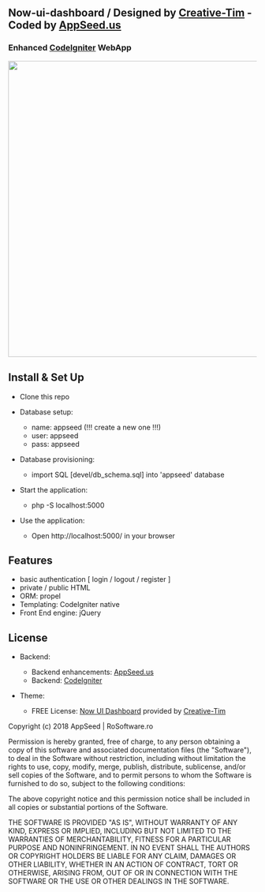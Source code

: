 ## Now-ui-dashboard / Designed by [Creative-Tim](https://www.creative-tim.com) - Coded by [AppSeed.us](https://www.appseed.us/?ref=github) 
### Enhanced [CodeIgniter](https://codeigniter.com/) WebApp



<p align="center">
  <img width="800" height="600" src="https://www.appseed.us/static/media/material-dashboard/thumbnail.jpg">
</p>



## Install & Set Up

* Clone this repo
* Database setup:
    * name: appseed (!!! create a new one !!!)  
    * user: appseed
    * pass: appseed
* Database provisioning:
    * import SQL [devel/db_schema.sql] into 'appseed' database   
    
* Start the application:
    * php -S localhost:5000

* Use the application:
    * Open http://localhost:5000/ in your browser


## Features

* basic authentication [ login / logout / register ]
* private / public HTML 
* ORM: propel
* Templating: CodeIgniter native
* Front End engine: jQuery 


## License

* Backend:
    * Backend enhancements: [AppSeed.us](https://www.appseed.us/?ref=github)
    * Backend: [CodeIgniter](https://codeigniter.com/)

* Theme:
    * FREE License: [Now UI Dashboard](https://www.creative-tim.com/product/now-ui-dashboard) provided by [Creative-Tim](https://www.creative-tim.com)





Copyright (c) 2018 AppSeed | RoSoftware.ro

Permission is hereby granted, free of charge, to any person obtaining a copy
of this software and associated documentation files (the "Software"), to deal
in the Software without restriction, including without limitation the rights
to use, copy, modify, merge, publish, distribute, sublicense, and/or sell
copies of the Software, and to permit persons to whom the Software is
furnished to do so, subject to the following conditions:

The above copyright notice and this permission notice shall be included in all
copies or substantial portions of the Software.

THE SOFTWARE IS PROVIDED "AS IS", WITHOUT WARRANTY OF ANY KIND, EXPRESS OR
IMPLIED, INCLUDING BUT NOT LIMITED TO THE WARRANTIES OF MERCHANTABILITY,
FITNESS FOR A PARTICULAR PURPOSE AND NONINFRINGEMENT. IN NO EVENT SHALL THE
AUTHORS OR COPYRIGHT HOLDERS BE LIABLE FOR ANY CLAIM, DAMAGES OR OTHER
LIABILITY, WHETHER IN AN ACTION OF CONTRACT, TORT OR OTHERWISE, ARISING FROM,
OUT OF OR IN CONNECTION WITH THE SOFTWARE OR THE USE OR OTHER DEALINGS IN THE
SOFTWARE.


